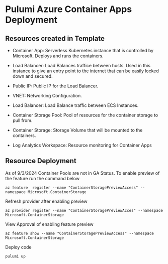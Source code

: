 
# Pulumi Azure Container Apps Deployment

## Resources created in Template
* Container App: Serverless Kubernetes instance that is controlled by Microsoft. Deploys and runs the containers.

* Load Balancer: Load Balances traffice between hosts. Used in this instance to give an entry point to the internet that can be easily locked down and secured.

* Public IP: Public IP for the Load Balancer.

* VNET: Networking Configuration.

* Load Balancer: Load Balance traffic between ECS Instances.

* Container Storage Pool: Pool of resources for the container storage to pull from.

* Container Storage: Storage Volume that will be mounted to the containers.

* Log Analytics Workspace: Resource monitoring for Container Apps

## Resource Deployment

As of 9/3/2024 Container Pools are not in GA Status. To enable preview of the feature run the command below

```
az feature  register --name "ContainerStoragePreviewAccess" --namespace Microsoft.ContainerStorage
```

Refresh provider after enabling preview

```
az provider register --name "ContainerStoragePreviewAcces" --namespace Microsoft.ContainerStorage
```

View Approval of enabling feature preview

```
az feature show --name "ContainerStoragePreviewAccess" --namespace Microsoft.ContainerStorage
```

Deploy code

```
pulumi up
```
